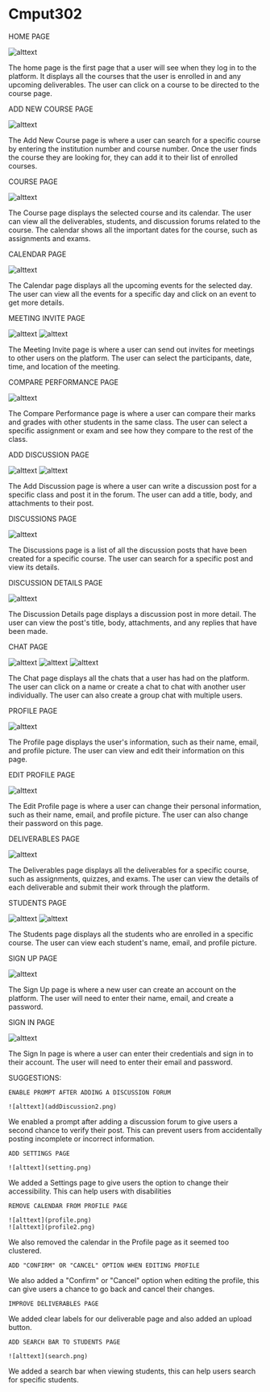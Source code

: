 # Cmput302

HOME PAGE

![alttext](Home.png)

The home page is the first page that a user will see when they log in to the platform. It displays all the courses that the user is enrolled in and any upcoming deliverables. The user can click on a course to be directed to the course page.

ADD NEW COURSE PAGE

![alttext](addnewcoursepage.png)

The Add New Course page is where a user can search for a specific course by entering the institution number and course number. Once the user finds the course they are looking for, they can add it to their list of enrolled courses.

COURSE PAGE

![alttext](coursepage.png)

The Course page displays the selected course and its calendar. The user can view all the deliverables, students, and discussion forums related to the course. The calendar shows all the important dates for the course, such as assignments and exams.

CALENDAR PAGE

![alttext](calendar.png)

The Calendar page displays all the upcoming events for the selected day. The user can view all the events for a specific day and click on an event to get more details.

MEETING INVITE PAGE

![alttext](meetinginvite1.png)
![alttext](meetinginvite2.png)

The Meeting Invite page is where a user can send out invites for meetings to other users on the platform. The user can select the participants, date, time, and location of the meeting.

COMPARE PERFORMANCE PAGE

![alttext](compare.png)

The Compare Performance page is where a user can compare their marks and grades with other students in the same class. The user can select a specific assignment or exam and see how they compare to the rest of the class.

ADD DISCUSSION PAGE

![alttext](addDiscussion1.png)
![alttext](addDicussion2.png)

The Add Discussion page is where a user can write a discussion post for a specific class and post it in the forum. The user can add a title, body, and attachments to their post.

DISCUSSIONS PAGE

![alttext](discussionpage.png)

The Discussions page is a list of all the discussion posts that have been created for a specific course. The user can search for a specific post and view its details.

DISCUSSION DETAILS PAGE

![alttext](discussionDetails.png)

The Discussion Details page displays a discussion post in more detail. The user can view the post's title, body, attachments, and any replies that have been made.

CHAT PAGE

![alttext](chat.png)
![alttext](chat2.png)
![alttext](chat3.png)

The Chat page displays all the chats that a user has had on the platform. The user can click on a name or create a chat to chat with another user individually. The user can also create a group chat with multiple users.

PROFILE PAGE

![alttext](profile2.png)

The Profile page displays the user's information, such as their name, email, and profile picture. The user can view and edit their information on this page.

EDIT PROFILE PAGE

![alttext](profile2.png)

The Edit Profile page is where a user can change their personal information, such as their name, email, and profile picture. The user can also change their password on this page.

DELIVERABLES PAGE

![alttext](deliverables.png)

The Deliverables page displays all the deliverables for a specific course, such as assignments, quizzes, and exams. The user can view the details of each deliverable and submit their work through the platform.

STUDENTS PAGE

![alttext](students1.png)
![alttext](students2.png)

The Students page displays all the students who are enrolled in a specific course. The user can view each student's name, email, and profile picture.

SIGN UP PAGE

![alttext](signup.png)

The Sign Up page is where a new user can create an account on the platform. The user will need to enter their name, email, and create a password.

SIGN IN PAGE

![alttext](signin.png)

The Sign In page is where a user can enter their credentials and sign in to their account. The user will need to enter their email and password.

SUGGESTIONS:

    ENABLE PROMPT AFTER ADDING A DISCUSSION FORUM
    
    ![alttext](addDiscussion2.png)

We enabled a prompt after adding a discussion forum to give users a second chance to verify their post. This can prevent users from accidentally posting incomplete or incorrect information.

    ADD SETTINGS PAGE
    
    ![alttext](setting.png)

We added a Settings page to give users the option to change their accessibility. This can help users with disabilities

    REMOVE CALENDAR FROM PROFILE PAGE
    
    ![alttext](profile.png)
    ![alttext](profile2.png)

We also removed the calendar in the Profile page as it seemed too clustered.

    ADD "CONFIRM" OR "CANCEL" OPTION WHEN EDITING PROFILE
    
    

We also added a "Confirm" or "Cancel" option when editing the profile, this can give users a chance to go back and cancel their changes.

    IMPROVE DELIVERABLES PAGE
    
    

We added clear labels for our deliverable page and also added an upload button.

    ADD SEARCH BAR TO STUDENTS PAGE
    
    ![alttext](search.png)

We added a search bar when viewing students, this can help users search for specific students.
